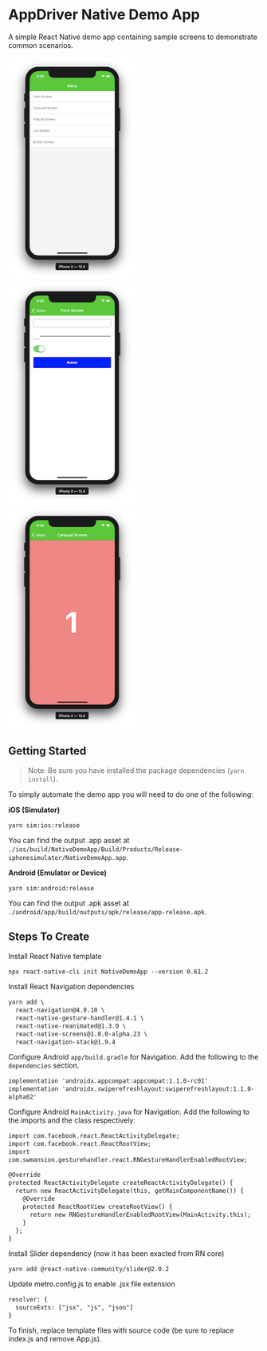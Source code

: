 # AppDriver Native Demo App

A simple React Native demo app containing sample screens to demonstrate common scenarios.

![Menu Screen Screenshot](./assets/menu-screen-screenshot.png "Menu Screen Screenshot")
![Form Screen Screenshot](./assets/form-screen-screenshot.png "Form Screen Screenshot")
![Carousel Screen Screenshot](./assets/carousel-screen-screenshot.png "Carousel Screen Screenshot")

## Getting Started

> Note: Be sure you have installed the package dependencies (`yarn install`).

To simply automate the demo app you will need to do one of the following:

**iOS (Simulator)**

```
yarn sim:ios:release
```

You can find the output .app asset at `./ios/build/NativeDemoApp/Build/Products/Release-iphonesimulator/NativeDemoApp.app`.

**Android (Emulator or Device)**

```
yarn sim:android:release
```

You can find the output .apk asset at `./android/app/build/outputs/apk/release/app-release.apk`.

## Steps To Create

Install React Native template
```
npx react-native-cli init NativeDemoApp --version 0.61.2
```

Install React Navigation dependencies
```
yarn add \
  react-navigation@4.0.10 \
  react-native-gesture-handler@1.4.1 \
  react-native-reanimated@1.3.0 \
  react-native-screens@1.0.0-alpha.23 \
  react-navigation-stack@1.9.4
```

Configure Android `app/build.gradle` for Navigation. Add the following to the `dependencies` section.
```
implementation 'androidx.appcompat:appcompat:1.1.0-rc01'
implementation 'androidx.swiperefreshlayout:swiperefreshlayout:1.1.0-alpha02'
```

Configure Android `MainActivity.java` for Navigation. Add the following to the imports and the class respectively:
```
import com.facebook.react.ReactActivityDelegate;
import com.facebook.react.ReactRootView;
import com.swmansion.gesturehandler.react.RNGestureHandlerEnabledRootView;
```

```
@Override
protected ReactActivityDelegate createReactActivityDelegate() {
  return new ReactActivityDelegate(this, getMainComponentName()) {
    @Override
    protected ReactRootView createRootView() {
      return new RNGestureHandlerEnabledRootView(MainActivity.this);
    }
  };
}
```

Install Slider dependency (now it has been exacted from RN core)
```
yarn add @react-native-community/slider@2.0.2
```

Update metro.config.js to enable .jsx file extension
```
resolver: {
  sourceExts: ["jsx", "js", "json"]
}
```

To finish, replace template files with source code (be sure to replace index.js and remove App.js).
